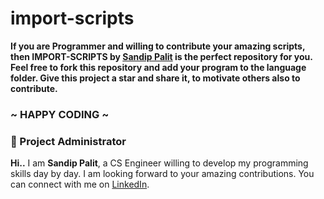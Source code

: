 # import-scripts

**If you are Programmer and willing to contribute your amazing scripts, then IMPORT-SCRIPTS by [Sandip Palit](https://github.com/SandipPalit/) is  the perfect repository for you. Feel free to fork this repository and add your program to the language folder. Give this project a star and share it, to motivate others also to contribute.**
<!--  
### ✨ Accepted For Hacktoberfest 2020 ✨
--> 
<!--  
Hacktoberfest is a program by Digital Ocean, DEV and Github, where you can easily win a T-Shirt just by making 4 pull requests in the month of October to the participating open-source projects on Github.
Anyone can send any type of code.
--> 
<!--  
## 📌 Steps to contribute
--> 
<!--  
1. **Register for [HacktoberFest](https://hacktoberfest.digitalocean.com/)**  
2. **Fork this repository**
3. **Add a Program in the specified folder of the language you like** (if your language is not specified you can make that folder and then add your code in that folder
4. **Send a pull request and you are done with your first contribution!**
5. **Give this project a star if you liked working on it and share it as much as you can with people new to Open Source**
--> 

### ~ HAPPY CODING ~

### 🧑‍ Project Administrator

**Hi..**  I am **Sandip Palit**, a CS Engineer willing to develop my programming skills day by day. I am looking forward to your amazing contributions. You can connect with me on [LinkedIn](https://www.linkedin.com/in/sandip-palit/).

